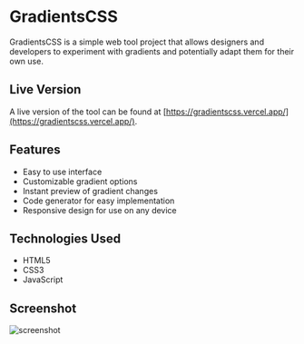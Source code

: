 # GradientsCSS

GradientsCSS is a simple web tool project that allows designers and developers to experiment with gradients and potentially adapt them for their own use.

## Live Version

A live version of the tool can be found at [https://gradientscss.vercel.app/](https://gradientscss.vercel.app/).

## Features

- Easy to use interface
- Customizable gradient options
- Instant preview of gradient changes
- Code generator for easy implementation
- Responsive design for use on any device

## Technologies Used

- HTML5
- CSS3
- JavaScript

## Screenshot

![screenshot](https://user-images.githubusercontent.com/89737291/229374360-eca1fd3b-52eb-4b58-bfc6-e012ff5c2388.png)
